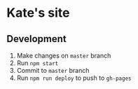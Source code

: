 # Kate's site

## Development

1. Make changes on `master` branch
2. Run `npm start`
3. Commit to `master` branch
3. Run `npm run deploy` to push to `gh-pages`
